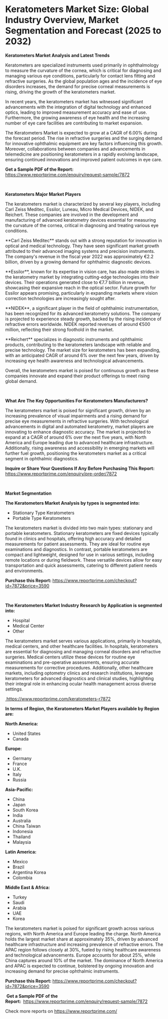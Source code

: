 <p><h1>Keratometers Market Size: Global Industry Overview, Market Segmentation and Forecast (2025 to 2032)</h1></p><p><strong>Keratometers Market Analysis and Latest Trends</strong></p>
<p><p>Keratometers are specialized instruments used primarily in ophthalmology to measure the curvature of the cornea, which is critical for diagnosing and managing various eye conditions, particularly for contact lens fitting and refractive surgeries. As the global population ages and the incidence of eye disorders increases, the demand for precise corneal measurements is rising, driving the growth of the keratometers market.</p><p>In recent years, the keratometers market has witnessed significant advancements with the integration of digital technology and enhanced optics, leading to improved measurement accuracy and ease of use. Furthermore, the growing awareness of eye health and the increasing number of eye care facilities are contributing to market expansion. </p><p>The Keratometers Market is expected to grow at a CAGR of 6.00% during the forecast period. The rise in refractive surgeries and the surging demand for innovative ophthalmic equipment are key factors influencing this growth. Moreover, collaborations between companies and advancements in telemedicine are positioning keratometers in a rapidly evolving landscape, ensuring continued innovations and improved patient outcomes in eye care.</p></p>
<p><strong>Get a Sample PDF of the Report:&nbsp;</strong> <a href="https://www.reportprime.com/enquiry/request-sample/7872?utm_campaign=2526&utm_medium=2&utm_source=Github&utm_content=ia&utm_term=19032025&utm_id=keratometers">https://www.reportprime.com/enquiry/request-sample/7872</a></p>
<p>&nbsp;</p>
<p><strong>Keratometers Major Market Players</strong></p>
<p><p>The keratometers market is characterized by several key players, including Carl Zeiss Meditec, Essilor, Luneau, Micro Medical Devices, NIDEK, and Reichert. These companies are involved in the development and manufacturing of advanced keratometry devices essential for measuring the curvature of the cornea, critical in diagnosing and treating various eye conditions.</p><p>**Carl Zeiss Meditec** stands out with a strong reputation for innovation in optical and medical technology. They have seen significant market growth attributed to their advanced imaging systems and precision instruments. The company's revenue in the fiscal year 2022 was approximately €2.2 billion, driven by a growing demand for ophthalmic diagnostic devices.</p><p>**Essilor**, known for its expertise in vision care, has also made strides in the keratometry market by integrating cutting-edge technologies into their devices. Their operations generated close to €7.7 billion in revenue, showcasing their expansive reach in the optical sector. Future growth for Essilor appears promising, particularly in expanding markets where vision correction technologies are increasingly sought after.</p><p>**NIDEK**, a significant player in the field of ophthalmic instrumentation, has been recognized for its advanced keratometry solutions. The company is projected to experience steady growth, backed by the rising incidence of refractive errors worldwide. NIDEK reported revenues of around €500 million, reflecting their strong foothold in the market.</p><p>**Reichert** specializes in diagnostic instruments and ophthalmic products, contributing to the keratometers landscape with reliable and precise technology. The market size for keratometers has been expanding, with an anticipated CAGR of around 6% over the next few years, driven by increasing eye health awareness and technological advancements.</p><p>Overall, the keratometers market is poised for continuous growth as these companies innovate and expand their product offerings to meet rising global demand.</p></p>
<p>&nbsp;</p>
<p><strong>What Are The Key Opportunities For Keratometers Manufacturers?</strong></p>
<p><p>The keratometers market is poised for significant growth, driven by an increasing prevalence of visual impairments and a rising demand for precise eye measurements in refractive surgeries. With technological advancements in digital and automated keratometry, market players are innovating to enhance diagnostic accuracy. The market is projected to expand at a CAGR of around 6% over the next five years, with North America and Europe leading due to advanced healthcare infrastructure. Additionally, rising awareness and accessibility in emerging markets will further fuel growth, positioning the keratometers market as a critical segment in ophthalmic diagnostics.</p></p>
<p><strong>Inquire or Share Your Questions If Any Before Purchasing This Report:</strong> <a href="https://www.reportprime.com/enquiry/pre-order/7872?utm_campaign=2526&utm_medium=2&utm_source=Github&utm_content=ia&utm_term=19032025&utm_id=keratometers">https://www.reportprime.com/enquiry/pre-order/7872</a></p>
<p>&nbsp;</p>
<p><strong>Market Segmentation</strong></p>
<p><strong>The Keratometers Market Analysis by types is segmented into:</strong></p>
<p><ul><li>Stationary Type Keratometers</li><li>Portable Type Keratometers</li></ul></p>
<p><p>The keratometers market is divided into two main types: stationary and portable keratometers. Stationary keratometers are fixed devices typically found in clinics and hospitals, offering high accuracy and detailed measurements for patient assessments. They are ideal for routine eye examinations and diagnostics. In contrast, portable keratometers are compact and lightweight, designed for use in various settings, including remote locations or during fieldwork. These versatile devices allow for easy transportation and quick assessments, catering to different patient needs and environments.</p></p>
<p><strong>Purchase this Report:&nbsp;</strong><a href="https://www.reportprime.com/checkout?id=7872&price=3590&utm_campaign=2526&utm_medium=2&utm_source=Github&utm_content=ia&utm_term=19032025&utm_id=keratometers">https://www.reportprime.com/checkout?id=7872&price=3590</a></p>
<p>&nbsp;</p>
<p><strong>The Keratometers Market Industry Research by Application is segmented into:</strong></p>
<p><ul><li>Hospital</li><li>Medical Center</li><li>Other</li></ul></p>
<p><p>The keratometers market serves various applications, primarily in hospitals, medical centers, and other healthcare facilities. In hospitals, keratometers are essential for diagnosing and managing corneal disorders and refractive surgeries. Medical centers utilize these devices for routine eye examinations and pre-operative assessments, ensuring accurate measurements for corrective procedures. Additionally, other healthcare markets, including optometry clinics and research institutions, leverage keratometers for advanced diagnostics and clinical studies, highlighting their integral role in enhancing ocular health management across diverse settings.</p></p>
<p><a href="https://www.reportprime.com/keratometers-r7872?utm_campaign=2526&utm_medium=2&utm_source=Github&utm_content=ia&utm_term=19032025&utm_id=keratometers">&nbsp;https://www.reportprime.com/keratometers-r7872</a></p>
<p><strong>In terms of Region, the Keratometers Market Players available by Region are:</strong></p>
<p>
    <p> <strong> North America: </strong>
        <ul>
            <li>United States</li>
            <li>Canada</li>
        </ul>
        </p> 
    <p> <strong> Europe: </strong>
        <ul>
            <li>Germany</li>
            <li>France</li>
            <li>U.K.</li>
            <li>Italy</li>
            <li>Russia</li>
        </ul>
        </p> 
    <p> <strong> Asia-Pacific: </strong>
        <ul>
            <li>China</li>
            <li>Japan</li>
            <li>South Korea</li>
            <li>India</li>
            <li>Australia</li>
            <li>China Taiwan</li>
            <li>Indonesia</li>
            <li>Thailand</li>
            <li>Malaysia</li>
        </ul>
        </p> 
    <p> <strong> Latin America: </strong>
        <ul>
            <li>Mexico</li>
            <li>Brazil</li>
            <li>Argentina Korea</li>
            <li>Colombia</li>
        </ul>
        </p> 
    <p> <strong> Middle East & Africa: </strong>
        <ul>
            <li>Turkey</li>
            <li>Saudi</li>
            <li>Arabia</li>
            <li>UAE</li>
            <li>Korea</li>
        </ul>
    </p>
    </p>
<p><p>The keratometers market is poised for significant growth across various regions, with North America and Europe leading the charge. North America holds the largest market share at approximately 35%, driven by advanced healthcare infrastructure and increasing prevalence of refractive errors. The APAC region follows closely at 30%, fueled by rising healthcare awareness and technological advancements. Europe accounts for about 25%, while China captures around 10% of the market. The dominance of North America and APAC is expected to continue, bolstered by ongoing innovation and increasing demand for precise ophthalmic instruments.</p></p>
<p><strong>Purchase this Report: </strong><a href="https://www.reportprime.com/checkout?id=7872&price=3590&utm_campaign=2526&utm_medium=2&utm_source=Github&utm_content=ia&utm_term=19032025&utm_id=keratometers">https://www.reportprime.com/checkout?id=7872&price=3590</a></p>
<p>&nbsp;<strong>Get a Sample PDF of the Report:&nbsp;&nbsp;</strong><a href="https://www.reportprime.com/enquiry/request-sample/7872?utm_campaign=2526&utm_medium=2&utm_source=Github&utm_content=ia&utm_term=19032025&utm_id=keratometers">https://www.reportprime.com/enquiry/request-sample/7872</a></p>
<p><strong></strong></p>
<p>Check more reports on <a href="https://www.reportprime.com/?utm_campaign=2526&utm_medium=2&utm_source=Github&utm_content=ia&utm_term=19032025&utm_id=keratometers">https://www.reportprime.com/</a></p>